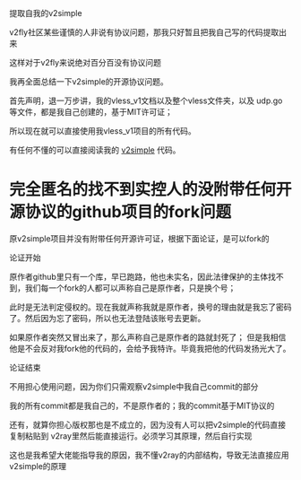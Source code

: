 提取自我的v2simple

v2fly社区某些谨慎的人非说有协议问题，那我只好暂且把我自己写的代码提取出来

这样对于v2fly来说绝对百分百没有协议问题



我再全面总结一下v2simple的开源协议问题。

首先声明，退一万步讲，我的vless_v1文档以及整个vless文件夹，以及 udp.go 等文件，都是我自己创建的，基于MIT许可证；

所以现在就可以直接使用我vless_v1项目的所有代码。

有任何不懂的可以直接阅读我的 [v2simple](https://github.com/hahahrfool/v2simple) 代码。


# 完全匿名的找不到实控人的没附带任何开源协议的github项目的fork问题

原v2simple项目并没有附带任何开源许可证，根据下面论证，是可以fork的

论证开始

原作者github里只有一个库，早已跑路，他也未实名，因此法律保护的主体找不到，我们每一个fork的人都可以声称自己是原作者，只是换个号；

此时是无法判定侵权的。现在我就声称我就是原作者，换号的理由就是我忘了密码了。然后因为忘了密码，所以也无法登陆该账号去更新。

如果原作者突然又冒出来了，那么声称自己是原作者的路就封死了；
但是我相信他是不会反对我fork他的代码的，会给予我特许。毕竟我把他的代码发扬光大了。

论证结束

不用担心使用问题，因为你们只需观察v2simple中我自己commit的部分

我的所有commit都是我自己的，不是原作者的；我的commit基于MIT协议的

还有，就算你担心版权那也是不成立的，因为没有人可以把v2simple的代码直接复制粘贴到 v2ray里然后能直接运行。必须学习其原理，然后自行实现

这也是我希望大佬能指导我的原因，我不懂v2ray的内部结构，导致无法直接应用v2simple的原理
